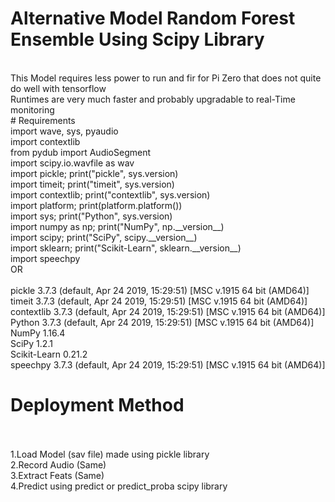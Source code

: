 # Alternative Model Random Forest Ensemble Using Scipy Library
<br>
This Model requires less power to run and fir for Pi Zero that does not quite do well with tensorflow
<br>
Runtimes are very much faster and probably upgradable to real-Time monitoring
<br>
# Requirements
<br>import wave, sys, pyaudio
<br>import contextlib
<br>from pydub import AudioSegment
<br>import scipy.io.wavfile as wav
<br>import pickle; print("pickle", sys.version)
<br>import timeit; print("timeit", sys.version)
<br>import contextlib; print("contextlib", sys.version)
<br>import platform; print(platform.platform())
<br>import sys; print("Python", sys.version)
<br>import numpy as np; print("NumPy", np.__version__)
<br>import scipy; print("SciPy", scipy.__version__)
<br>import sklearn; print("Scikit-Learn", sklearn.__version__)
<br>import speechpy
<br>
OR
<br>
<br>pickle 3.7.3 (default, Apr 24 2019, 15:29:51) [MSC v.1915 64 bit (AMD64)]
<br>timeit 3.7.3 (default, Apr 24 2019, 15:29:51) [MSC v.1915 64 bit (AMD64)]
<br>contextlib 3.7.3 (default, Apr 24 2019, 15:29:51) [MSC v.1915 64 bit (AMD64)]
<br>Python 3.7.3 (default, Apr 24 2019, 15:29:51) [MSC v.1915 64 bit (AMD64)]
<br>NumPy 1.16.4
<br>SciPy 1.2.1
<br>Scikit-Learn 0.21.2
<br>speechpy 3.7.3 (default, Apr 24 2019, 15:29:51) [MSC v.1915 64 bit (AMD64)]

# Deployment Method
<br>
<br>1.Load Model (sav file) made using pickle library
<br>2.Record Audio (Same)
<br>3.Extract Feats (Same)
<br>4.Predict using predict or predict_proba scipy library


